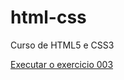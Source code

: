# html-css

 Curso de HTML5 e CSS3

<a href="https://lucas2726.github.io/html-css/exercicios/ex003/index.html"> Executar o exercicio 003 </a>